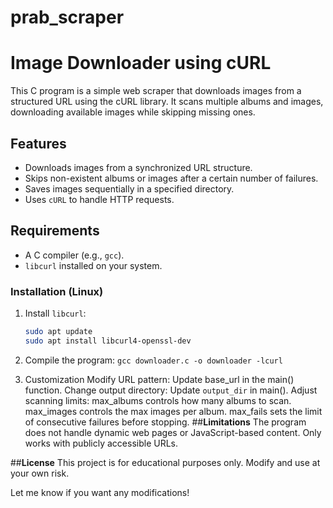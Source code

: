 # prab_scraper
# Image Downloader using cURL

This C program is a simple web scraper that downloads images from a structured URL using the cURL library. It scans multiple albums and images, downloading available images while skipping missing ones.

## Features
- Downloads images from a synchronized URL structure.
- Skips non-existent albums or images after a certain number of failures.
- Saves images sequentially in a specified directory.
- Uses `cURL` to handle HTTP requests.

## Requirements
- A C compiler (e.g., `gcc`).
- `libcurl` installed on your system.

### Installation (Linux)
1. Install `libcurl`:
   ```bash
   sudo apt update
   sudo apt install libcurl4-openssl-dev
2. Compile the program:
  `gcc downloader.c -o downloader -lcurl`

3. Customization
      Modify URL pattern: Update base_url in the main() function.
      Change output directory: Update `output_dir` in main().
      Adjust scanning limits:
      max_albums controls how many albums to scan.
      max_images controls the max images per album.
      max_fails sets the limit of consecutive failures before stopping.
##**Limitations**
  The program does not handle dynamic web pages or JavaScript-based content.
  Only works with publicly accessible URLs.

##**License**
This project is for educational purposes only. Modify and use at your own risk.


Let me know if you want any modifications!


